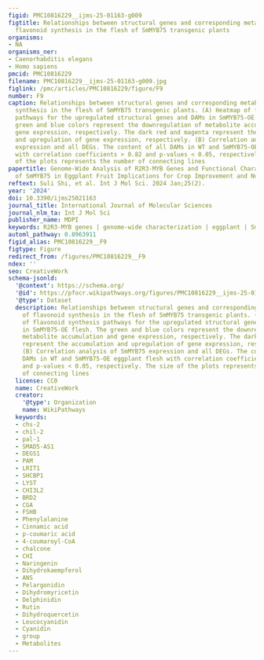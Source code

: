 ```yaml
---
figid: PMC10816229__ijms-25-01163-g009
figtitle: Relationships between structural genes and corresponding metabolites of
  flavonoid synthesis in the flesh of SmMYB75 transgenic plants
organisms:
- NA
organisms_ner:
- Caenorhabditis elegans
- Homo sapiens
pmcid: PMC10816229
filename: PMC10816229__ijms-25-01163-g009.jpg
figlink: /pmc/articles/PMC10816229/figure/F9
number: F9
caption: Relationships between structural genes and corresponding metabolites of flavonoid
  synthesis in the flesh of SmMYB75 transgenic plants. (A) Heatmap of flavonoid synthesis
  pathways for the upregulated structural genes and DAMs in SmMYB75-OE flesh. The
  green and blue colors represent the downregulation of metabolite accumulation and
  gene expression, respectively. The dark red and magenta represent the accumulation
  and upregulation of gene expression, respectively. (B) Correlation analysis of SmMYB75
  expression and all DEGs. The content of all DAMs in WT and SmMYB75-OE eggplant flesh
  with correlation coefficients > 0.82 and p-values < 0.05, respectively. The size
  of the plots represents the number of connecting lines
papertitle: Genome-Wide Analysis of R2R3-MYB Genes and Functional Characterization
  of SmMYB75 in Eggplant Fruit Implications for Crop Improvement and Nutritional Enhancement
reftext: Suli Shi, et al. Int J Mol Sci. 2024 Jan;25(2).
year: '2024'
doi: 10.3390/ijms25021163
journal_title: International Journal of Molecular Sciences
journal_nlm_ta: Int J Mol Sci
publisher_name: MDPI
keywords: R2R3-MYB genes | genome-wide characterization | eggplant | SmMYB75 | metabolite
automl_pathway: 0.8963911
figid_alias: PMC10816229__F9
figtype: Figure
redirect_from: /figures/PMC10816229__F9
ndex: ''
seo: CreativeWork
schema-jsonld:
  '@context': https://schema.org/
  '@id': https://pfocr.wikipathways.org/figures/PMC10816229__ijms-25-01163-g009.html
  '@type': Dataset
  description: Relationships between structural genes and corresponding metabolites
    of flavonoid synthesis in the flesh of SmMYB75 transgenic plants. (A) Heatmap
    of flavonoid synthesis pathways for the upregulated structural genes and DAMs
    in SmMYB75-OE flesh. The green and blue colors represent the downregulation of
    metabolite accumulation and gene expression, respectively. The dark red and magenta
    represent the accumulation and upregulation of gene expression, respectively.
    (B) Correlation analysis of SmMYB75 expression and all DEGs. The content of all
    DAMs in WT and SmMYB75-OE eggplant flesh with correlation coefficients > 0.82
    and p-values < 0.05, respectively. The size of the plots represents the number
    of connecting lines
  license: CC0
  name: CreativeWork
  creator:
    '@type': Organization
    name: WikiPathways
  keywords:
  - chs-2
  - chil-2
  - pal-1
  - SMAD5-AS1
  - DEGS1
  - PAM
  - LRIT1
  - SHCBP1
  - LYST
  - CHI3L2
  - BRD2
  - CGA
  - FSHB
  - Phenylalanine
  - Cinnamic acid
  - p-coumaric acid
  - 4-coumaroyl-CoA
  - chalcone
  - CHI
  - Naringenin
  - Dihydrokaempferol
  - ANS
  - Pelargonidin
  - Dihydromyricetin
  - Delphinidin
  - Rutin
  - Dihydroquercetin
  - Leucocyanidin
  - Cyanidin
  - group
  - Metabolites
---
```


